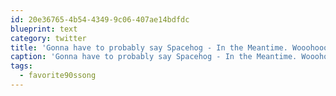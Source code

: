 ```yaml
---
id: 20e36765-4b54-4349-9c06-407ae14bdfdc
blueprint: text
category: twitter
title: 'Gonna have to probably say Spacehog - In the Meantime. WooohoooHUUUUUhuhhhoooohoooo #favorite90ssong'
caption: 'Gonna have to probably say Spacehog - In the Meantime. WooohoooHUUUUUhuhhhoooohoooo <span class="hashtag hashtag_local">#<a href="http://tweettemp.darylchymko.ca/?tag=favorite90ssong">favorite90ssong</a>'
tags:
  - favorite90ssong
---
```

